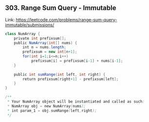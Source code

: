 ## 303. Range Sum Query - Immutable
Link: https://leetcode.com/problems/range-sum-query-immutable/submissions/

```java
class NumArray {
    private int prefixsum[];
    public NumArray(int[] nums) {
        int n = nums.length;
        prefixsum = new int[n+1];
        for(int i=1;i<=n;i++)
            prefixsum[i] = prefixsum[i-1] + nums[i-1];
    }
    
    public int sumRange(int left, int right) {
        return prefixsum[right+1] - prefixsum[left];
    }
}
​
/**
 * Your NumArray object will be instantiated and called as such:
 * NumArray obj = new NumArray(nums);
 * int param_1 = obj.sumRange(left,right);
 */
```
